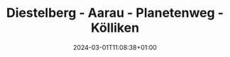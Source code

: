 ---
slug: "diestelberg_aarau_planetenweg_koelliken"
title: "Diestelberg - Aarau - Planetenweg - Kölliken"
draft: false
type: activities
date: "2024-03-01T11:08:38+01:00"
country: "Schweiz/Suisse/Svizzera/Svizra"
state: "Aargau"
activity_type: "walking"
length_km: 18.53
duration: "4h 7m"
moving_time: "3h 13m"
total_ascent: 227
total_descent: 213
start_time: "2024-03-01T11:08:38+01:00"
end_time: "2024-03-01T15:16:00+01:00"
start_point_lat: 47.33871
start_point_lon: 8.05077
end_point_lat: 47.33881
end_point_lon: 8.05063
elevation_start: 0.00
elevation_end: 0.00
difficulty: "Dies ist eine Mock-Beschreibung für Testzwecke."
description: ""
teaser_image: ./images/teaser/diestelberg_aarau_planetenweg_koelliken.png
// trackpoints:
---
